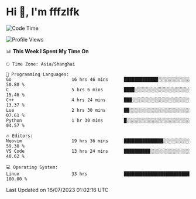 # Hi 👋, I'm fffzlfk

<!--START_SECTION:waka-->
![Code Time](http://img.shields.io/badge/Code%20Time-309%20hrs%2035%20mins-blue)

![Profile Views](http://img.shields.io/badge/Profile%20Views-0-blue)

📊 **This Week I Spent My Time On** 

```text
🕑︎ Time Zone: Asia/Shanghai

💬 Programming Languages: 
Go                       16 hrs 46 mins      █████████████░░░░░░░░░░░░   50.80 % 
C                        5 hrs 6 mins        ████░░░░░░░░░░░░░░░░░░░░░   15.46 % 
C++                      4 hrs 24 mins       ███░░░░░░░░░░░░░░░░░░░░░░   13.37 % 
Lua                      2 hrs 30 mins       ██░░░░░░░░░░░░░░░░░░░░░░░   07.61 % 
Python                   1 hr 30 mins        █░░░░░░░░░░░░░░░░░░░░░░░░   04.57 % 

🔥 Editors: 
Neovim                   19 hrs 36 mins      ███████████████░░░░░░░░░░   59.38 % 
VS Code                  13 hrs 24 mins      ██████████░░░░░░░░░░░░░░░   40.62 % 

💻 Operating System: 
Linux                    33 hrs              █████████████████████████   100.00 % 
```


 Last Updated on 16/07/2023 01:02:16 UTC
<!--END_SECTION:waka-->
